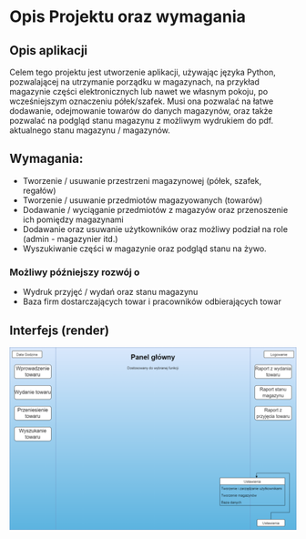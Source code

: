 # Opis Projektu oraz wymagania

## Opis aplikacji

Celem tego projektu jest utworzenie aplikacji, używając języka Python, pozwalającej na utrzymanie porządku w magazynach, na przykład magazynie części
elektronicznych lub nawet we własnym pokoju, po wcześniejszym oznaczeniu półek/szafek. Musi ona pozwalać na łatwe dodawanie, odejmowanie towarów do danych magazynów, oraz także pozwalać na podgląd stanu magazynu z możliwym wydrukiem do pdf. 
aktualnego stanu magazynu / magazynów.

## Wymagania:
- Tworzenie / usuwanie przestrzeni magazynowej (półek, szafek, regałów)
- Tworzenie / usuwanie przedmiotów magazyowanych (towarów)
- Dodawanie / wyciąganie przedmiotów z magazyów oraz przenoszenie ich pomiędzy magazynami
- Dodawanie oraz usuwanie użytkowników oraz możliwy podział na role (admin - magazynier itd.)
- Wyszukiwanie części w magazynie oraz podgląd stanu na żywo.


### Możliwy późniejszy rozwój o

- Wydruk przyjęć / wydań oraz stanu magazynu
- Baza firm dostarczających towar i pracowników odbierających towar

## Interfejs (render)
![plot](Doc/inter.png)
